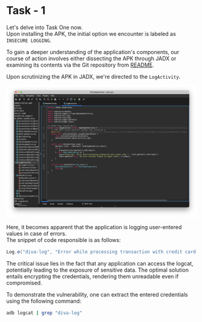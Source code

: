 # Task - 1

Let's delve into Task One now.  
Upon installing the APK, the initial option we encounter is labeled as `INSECURE LOGGING`.

To gain a deeper understanding of the application's components, our course of action involves either dissecting the APK through JADX or examining its contents via the Git repository from [README](README.md).

Upon scrutinizing the APK in JADX, we're directed to the `LogActivity`.

![Untitled](DIVA%20ScreenShots/Level%20-%201%20(LogActivity).png)

Here, it becomes apparent that the application is logging user-entered values in case of errors.  
The snippet of code responsible is as follows:
```java
Log.e("diva-log", "Error while processing transaction with credit card: " + cctxt.getText().toString());
```
The critical issue lies in the fact that any application can access the logcat, potentially leading to the exposure of sensitive data. The optimal solution entails encrypting the credentials, rendering them unreadable even if compromised.

To demonstrate the vulnerability, one can extract the entered credentials using the following command:
```bash
adb logcat | grep "diva-log"
```